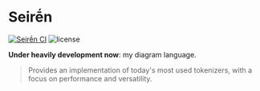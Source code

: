 # Seirḗn

[![Seirḗn CI](https://github.com/ishikawa/seiren/actions/workflows/lib.yml/badge.svg)](https://github.com/ishikawa/seiren/actions/workflows/lib.yml)
![license](https://img.shields.io/static/v1?label=license&message=MIT&color=blue)

**Under heavily development now**: my diagram language.

>Provides an implementation of today's most used tokenizers, with a focus on performance and versatility.
